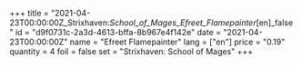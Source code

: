 +++
title = "2021-04-23T00:00:00Z_Strixhaven:_School_of_Mages_Efreet_Flamepainter_[en]_false"
id = "d9f0731c-2a3d-4613-bffa-8b967e4f142e"
date = "2021-04-23T00:00:00Z"
name = "Efreet Flamepainter"
lang = ["en"]
price = "0.19"
quantity = 4
foil = false
set = "Strixhaven: School of Mages"
+++
